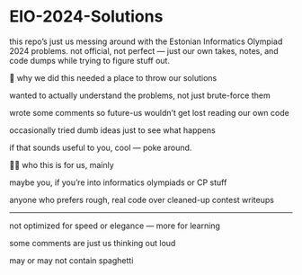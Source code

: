 # EIO-2024-Solutions

this repo’s just us messing around with the Estonian Informatics Olympiad 2024 problems.
not official, not perfect — just our own takes, notes, and code dumps while trying to figure stuff out.

💭 why we did this
needed a place to throw our solutions

wanted to actually understand the problems, not just brute-force them

wrote some comments so future-us wouldn’t get lost reading our own code

occasionally tried dumb ideas just to see what happens

if that sounds useful to you, cool — poke around.

🧑‍💻 who this is for
us, mainly

maybe you, if you’re into informatics olympiads or CP stuff

anyone who prefers rough, real code over cleaned-up contest writeups

-------------------------------------------------------
not optimized for speed or elegance — more for learning

some comments are just us thinking out loud

may or may not contain spaghetti
